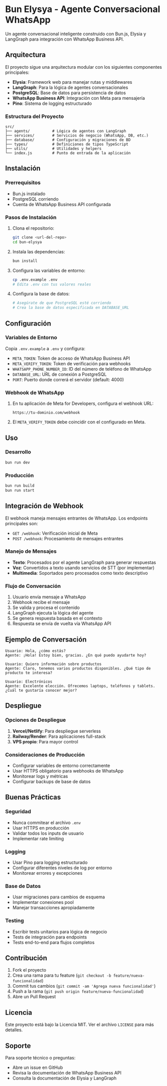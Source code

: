 # Bun Elysya - Agente Conversacional WhatsApp

Un agente conversacional inteligente construido con Bun.js, Elysia y LangGraph para integración con WhatsApp Business API.

## Arquitectura

El proyecto sigue una arquitectura modular con los siguientes componentes principales:

- **Elysia**: Framework web para manejar rutas y middlewares
- **LangGraph**: Para la lógica de agentes conversacionales
- **PostgreSQL**: Base de datos para persistencia de datos
- **WhatsApp Business API**: Integración con Meta para mensajería
- **Pino**: Sistema de logging estructurado

### Estructura del Proyecto

```
src/
├── agents/          # Lógica de agentes con LangGraph
├── services/        # Servicios de negocio (WhatsApp, DB, etc.)
├── database/        # Configuración y migraciones de BD
├── types/           # Definiciones de tipos TypeScript
├── utils/           # Utilidades y helpers
└── index.js         # Punto de entrada de la aplicación
```

## Instalación

### Prerrequisitos

- Bun.js instalado
- PostgreSQL corriendo
- Cuenta de WhatsApp Business API configurada

### Pasos de Instalación

1. Clona el repositorio:
   ```bash
   git clone <url-del-repo>
   cd bun-elysya
   ```

2. Instala las dependencias:
   ```bash
   bun install
   ```

3. Configura las variables de entorno:
   ```bash
   cp .env.example .env
   # Edita .env con tus valores reales
   ```

4. Configura la base de datos:
   ```bash
   # Asegúrate de que PostgreSQL esté corriendo
   # Crea la base de datos especificada en DATABASE_URL
   ```

## Configuración

### Variables de Entorno

Copia `.env.example` a `.env` y configura:

- `META_TOKEN`: Token de acceso de WhatsApp Business API
- `META_VERIFY_TOKEN`: Token de verificación para webhooks
- `WHATSAPP_PHONE_NUMBER_ID`: ID del número de teléfono de WhatsApp
- `DATABASE_URL`: URL de conexión a PostgreSQL
- `PORT`: Puerto donde correrá el servidor (default: 4000)

### Webhook de WhatsApp

1. En tu aplicación de Meta for Developers, configura el webhook URL:
   ```
   https://tu-dominio.com/webhook
   ```

2. El `META_VERIFY_TOKEN` debe coincidir con el configurado en Meta.

## Uso

### Desarrollo

```bash
bun run dev
```

### Producción

```bash
bun run build
bun run start
```

## Integración de Webhook

El webhook maneja mensajes entrantes de WhatsApp. Los endpoints principales son:

- `GET /webhook`: Verificación inicial de Meta
- `POST /webhook`: Procesamiento de mensajes entrantes

### Manejo de Mensajes

- **Texto**: Procesados por el agente LangGraph para generar respuestas
- **Voz**: Convertidos a texto usando servicios de STT (por implementar)
- **Multimedia**: Soportados pero procesados como texto descriptivo

### Flujo de Conversación

1. Usuario envía mensaje a WhatsApp
2. Webhook recibe el mensaje
3. Se valida y procesa el contenido
4. LangGraph ejecuta la lógica del agente
5. Se genera respuesta basada en el contexto
6. Respuesta se envía de vuelta vía WhatsApp API

## Ejemplo de Conversación

```
Usuario: Hola, ¿cómo estás?
Agente: ¡Hola! Estoy bien, gracias. ¿En qué puedo ayudarte hoy?

Usuario: Quiero información sobre productos
Agente: Claro, tenemos varios productos disponibles. ¿Qué tipo de producto te interesa?

Usuario: Electrónicos
Agente: Excelente elección. Ofrecemos laptops, teléfonos y tablets. ¿Cuál te gustaría conocer mejor?
```

## Despliegue

### Opciones de Despliegue

1. **Vercel/Netlify**: Para despliegue serverless
2. **Railway/Render**: Para aplicaciones full-stack
3. **VPS propio**: Para mayor control

### Consideraciones de Producción

- Configurar variables de entorno correctamente
- Usar HTTPS obligatorio para webhooks de WhatsApp
- Monitorear logs y métricas
- Configurar backups de base de datos

## Buenas Prácticas

### Seguridad

- Nunca commitear el archivo `.env`
- Usar HTTPS en producción
- Validar todos los inputs de usuario
- Implementar rate limiting

### Logging

- Usar Pino para logging estructurado
- Configurar diferentes niveles de log por entorno
- Monitorear errores y excepciones

### Base de Datos

- Usar migraciones para cambios de esquema
- Implementar conexiones pool
- Manejar transacciones apropiadamente

### Testing

- Escribir tests unitarios para lógica de negocio
- Tests de integración para endpoints
- Tests end-to-end para flujos completos

## Contribución

1. Fork el proyecto
2. Crea una rama para tu feature (`git checkout -b feature/nueva-funcionalidad`)
3. Commit tus cambios (`git commit -am 'Agrega nueva funcionalidad'`)
4. Push a la rama (`git push origin feature/nueva-funcionalidad`)
5. Abre un Pull Request

## Licencia

Este proyecto está bajo la Licencia MIT. Ver el archivo `LICENSE` para más detalles.

## Soporte

Para soporte técnico o preguntas:
- Abre un issue en GitHub
- Revisa la documentación de WhatsApp Business API
- Consulta la documentación de Elysia y LangGraph
